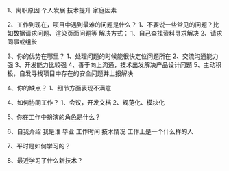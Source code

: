 1、离职原因
    个人发展
    技术提升
    家庭因素

2、工作到现在，项目中遇到最难的问题是什么？
    1、不要说一些常见的问题？比如数据请求问题、渲染页面问题等
    解决方式：
        1、自己查找资料寻求解决
        2、请求同事或组长

3、你的优势在哪里？
    1、处理问题的时候能很快定位问题所在
    2、交流沟通能力强
    3、开发能力比较强
    4、善于向上沟通，技术出发解决产品设计问题
    5、主动积极，自发寻找项目中存在的安全问题并上报解决

4、你的缺点？
    1、细节方面表现不满意

4、如何协同工作？
    1、会议，开发文档
    2、规范化、模块化

5、你在工作中扮演的角色是什么？

6、自我介绍
    我是谁
    毕业
    工作时间
    技术情况
    工作上是一个什么样的人

7、平时是如何学习的？

8、最近学习了什么新技术？